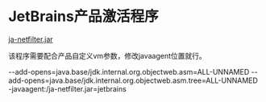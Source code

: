 # JetBrains产品激活程序

[ja-netfilter.jar](..%2Fstatic%2Fja-netfilter.jar)

该程序需要配合产品自定义vm参数，修改javaagent位置就行。

--add-opens=java.base/jdk.internal.org.objectweb.asm=ALL-UNNAMED
--add-opens=java.base/jdk.internal.org.objectweb.asm.tree=ALL-UNNAMED
-javaagent:/ja-netfilter.jar=jetbrains
